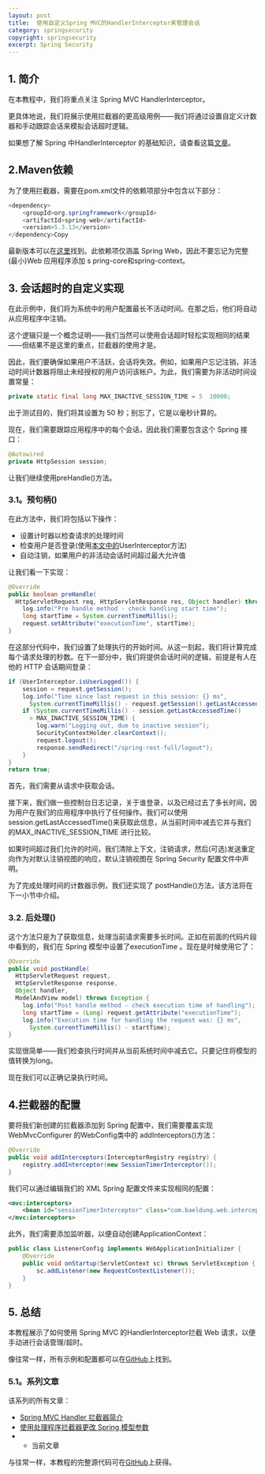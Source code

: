 ```yaml
---
layout: post
title:  使用自定义Spring MVC的HandlerInterceptor来管理会话
category: springsecurity
copyright: springsecurity
excerpt: Spring Security
---
```


## 1. 简介

在本教程中，我们将重点关注 Spring MVC HandlerInterceptor。

更具体地说，我们将展示使用拦截器的更高级用例——我们将通过设置自定义计数器和手动跟踪会话来模拟会话超时逻辑。

如果想了解 Spring 中HandlerInterceptor 的基础知识，请查看这篇[文章](https://www.baeldung.com/spring-mvc-handlerinterceptor)。

## 2.Maven依赖

为了使用拦截器，需要在pom.xml文件的依赖项部分中包含以下部分：

```java
<dependency>
    <groupId>org.springframework</groupId>
    <artifactId>spring-web</artifactId>
    <version>5.3.13</version>
</dependency>Copy
```

最新版本可以在[这里](https://search.maven.org/classic/#search|ga|1|a%3A"spring-web")找到。此依赖项仅涵盖 Spring Web，因此不要忘记为完整(最小)Web 应用程序添加 s pring-core和spring-context。

## 3. 会话超时的自定义实现

在此示例中，我们将为系统中的用户配置最长不活动时间。在那之后，他们将自动从应用程序中注销。

这个逻辑只是一个概念证明——我们当然可以使用会话超时轻松实现相同的结果——但结果不是这里的重点，拦截器的使用才是。

因此，我们要确保如果用户不活跃，会话将失效。例如，如果用户忘记注销，非活动时间计数器将阻止未经授权的用户访问该帐户。为此，我们需要为非活动时间设置常量：

```java
private static final long MAX_INACTIVE_SESSION_TIME = 5  10000;
```

出于测试目的，我们将其设置为 50 秒；别忘了，它是以毫秒计算的。

现在，我们需要跟踪应用程序中的每个会话，因此我们需要包含这个 Spring 接口：

```java
@Autowired
private HttpSession session;
```

让我们继续使用preHandle()方法。

### 3.1。预句柄()

在此方法中，我们将包括以下操作：

-   设置计时器以检查请求的处理时间
-   检查用户是否登录(使用[本文中的](https://www.baeldung.com/spring-model-parameters-with-handler-interceptor)UserInterceptor方法)
-   自动注销，如果用户的非活动会话时间超过最大允许值

让我们看一下实现：

```java
@Override
public boolean preHandle(
  HttpServletRequest req, HttpServletResponse res, Object handler) throws Exception {
    log.info("Pre handle method - check handling start time");
    long startTime = System.currentTimeMillis();
    request.setAttribute("executionTime", startTime);
}

```

在这部分代码中，我们设置了处理执行的开始时间。从这一刻起，我们将计算完成每个请求处理的秒数。在下一部分中，我们将提供会话时间的逻辑，前提是有人在他的 HTTP 会话期间登录：

```java
if (UserInterceptor.isUserLogged()) {
    session = request.getSession();
    log.info("Time since last request in this session: {} ms",
      System.currentTimeMillis() - request.getSession().getLastAccessedTime());
    if (System.currentTimeMillis() - session.getLastAccessedTime()
      > MAX_INACTIVE_SESSION_TIME) {
        log.warn("Logging out, due to inactive session");
        SecurityContextHolder.clearContext();
        request.logout();
        response.sendRedirect("/spring-rest-full/logout");
    }
}
return true;

```

首先，我们需要从请求中获取会话。

接下来，我们做一些控制台日志记录，关于谁登录，以及已经过去了多长时间，因为用户在我们的应用程序中执行了任何操作。我们可以使用session.getLastAccessedTime()来获取此信息，从当前时间中减去它并与我们的MAX_INACTIVE_SESSION_TIME 进行比较。

如果时间超过我们允许的时间，我们清除上下文，注销请求，然后(可选)发送重定向作为对默认注销视图的响应，默认注销视图在 Spring Security 配置文件中声明。

为了完成处理时间的计数器示例，我们还实现了 postHandle()方法，该方法将在下一小节中介绍。

### 3.2. 后处理()

这个方法只是为了获取信息，处理当前请求需要多长时间。正如在前面的代码片段中看到的，我们在 Spring 模型中设置了executionTime 。现在是时候使用它了：

```java
@Override
public void postHandle(
  HttpServletRequest request, 
  HttpServletResponse response,
  Object handler, 
  ModelAndView model) throws Exception {
    log.info("Post handle method - check execution time of handling");
    long startTime = (Long) request.getAttribute("executionTime");
    log.info("Execution time for handling the request was: {} ms",
      System.currentTimeMillis() - startTime);
}
```

实现很简单——我们检查执行时间并从当前系统时间中减去它。只要记住将模型的值转换为long。

现在我们可以正确记录执行时间。

## 4.拦截器的配置

要将我们新创建的拦截器添加到 Spring 配置中，我们需要覆盖实现 WebMvcConfigurer 的WebConfig类中的 addInterceptors()方法：

```java
@Override
public void addInterceptors(InterceptorRegistry registry) {
    registry.addInterceptor(new SessionTimerInterceptor());
}
```

我们可以通过编辑我们的 XML Spring 配置文件来实现相同的配置：

```xml
<mvc:interceptors>
    <bean id="sessionTimerInterceptor" class="com.baeldung.web.interceptor.SessionTimerInterceptor"/>
</mvc:interceptors>
```

此外，我们需要添加监听器，以便自动创建ApplicationContext：

```java
public class ListenerConfig implements WebApplicationInitializer {
    @Override
    public void onStartup(ServletContext sc) throws ServletException {
        sc.addListener(new RequestContextListener());
    }
}
```

## 5. 总结

本教程展示了如何使用 Spring MVC 的HandlerInterceptor拦截 Web 请求，以便手动进行会话管理/超时。

像往常一样，所有示例和配置都可以在[GitHub](https://github.com/eugenp/tutorials/tree/master/spring-security-modules/spring-security-web-mvc-custom)上找到。

### 5.1。系列文章

该系列的所有文章：

-   [Spring MVC Handler 拦截器简介](https://www.baeldung.com/spring-mvc-handlerinterceptor)
-   [使用处理程序拦截器更改 Spring 模型参数](https://www.baeldung.com/spring-model-parameters-with-handler-interceptor)
-   + 当前文章

与往常一样，本教程的完整源代码可在[GitHub](https://github.com/tuyucheng7/taketoday-tutorial4j/tree/master/spring-security-modules)上获得。